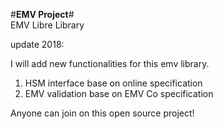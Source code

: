 #**EMV Project**#<br>
EMV Libre Library

update 2018:

I will add new functionalities for this emv library.
1. HSM interface base on online specification
2. EMV validation base on EMV Co specification


Anyone can join on this open source project!
